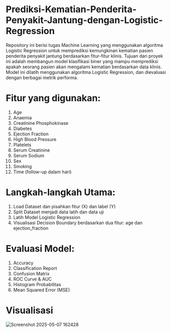 # Prediksi-Kematian-Penderita-Penyakit-Jantung-dengan-Logistic-Regression
Repository ini berisi tugas Machine Learning yang menggunakan algoritma Logistic Regression untuk memprediksi kemungkinan kematian pasien penderita penyakit jantung berdasarkan fitur-fitur klinis.
Tujuan dari proyek ini adalah membangun model klasifikasi biner yang mampu memprediksi apakah seorang pasien akan mengalami kematian berdasarkan data klinis. Model ini dilatih menggunakan algoritma Logistic Regression, dan dievaluasi dengan berbagai metrik performa.

# Fitur yang digunakan:
  1. Age
  2. Anaemia
  3. Creatinine Phosphokinase
  4. Diabetes
  5. Ejection Fraction
  6. High Blood Pressure
  7. Platelets
  8. Serum Creatinine
  9. Serum Sodium
  10. Sex
  11. Smoking
  12. Time (follow-up dalam hari)

# Langkah-langkah Utama:
  1. Load Dataset dan pisahkan fitur (X) dan label (Y)
  2. Split Dataset menjadi data latih dan data uji
  3. Latih Model Logistic Regression
  4. Visualisasi Decision Boundary berdasarkan dua fitur: age dan ejection_fraction

# Evaluasi Model:
  1. Accuracy
  2. Classification Report
  3. Confusion Matrix
  4. ROC Curve & AUC
  5. Histogram Probabilitas
  6. Mean Squared Error (MSE)

# Visualisasi 
![Screenshot 2025-05-07 162428](https://github.com/user-attachments/assets/e12214a5-17e5-4c30-bd29-28dbfaf593fb)








